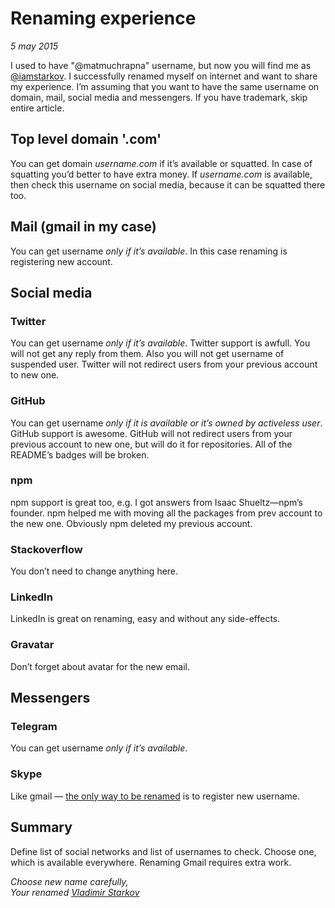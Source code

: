 # Renaming experience

_5 may 2015_

I used to have "@matmuchrapna" username, but now you will find me
as [@iamstarkov][iamstarkov]. I successfully renamed myself
on internet and want to share my experience. I’m assuming that you want to have
the same username on domain, mail, social media and messengers. If you
have trademark, skip entire article.

[iamstarkov]: https://twitter.com/iamstarkov

## Top level domain '.com'

You can get domain *username.com* if it’s available or squatted. In case
of squatting you’d better to have extra money. If *username.com* is
available, then check this username on social media, because it can be
squatted there too.

## Mail (gmail in my case)

You can get username *only if it’s available*. In this case renaming is
registering new account.

## Social media

### Twitter

You can get username *only if it’s available*. Twitter support is
awfull. You will not get any reply from them. Also you will not get
username of suspended user. Twitter will not redirect users from your
previous account to new one.

### GitHub

You can get username *only if it is available or it’s owned by activeless user*.
GitHub support is awesome. GitHub will not redirect users from your
previous account to new one, but will do it for repositories. All of the
README’s badges will be broken.

### npm

npm support is great too, e.g. I got answers from Isaac Shueltz—npm’s founder.
npm helped me with moving all the packages from prev account to the new one.
Obviously npm deleted my previous account.

### Stackoverflow

You don’t need to change anything here.

### LinkedIn

LinkedIn is great on renaming, easy and without any side-effects.

### Gravatar

Don’t forget about avatar for the new email.

## Messengers

### Telegram

You can get username *only if it’s available*.

### Skype

Like gmail — [the only way to be
renamed](http://community.skype.com/t5/Rates-and-subscriptions/Change-Skype-username/td-p/673113)
is to register new username.

## Summary

Define list of social networks and list of usernames to check. Choose one,
which is available everywhere. Renaming Gmail requires extra work.

_Choose new name carefully,  
Your renamed [Vladimir Starkov](https://iamstarkov.com)_
